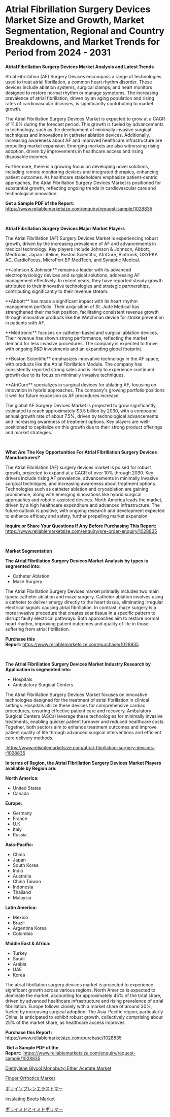 <p><h1>Atrial Fibrillation Surgery Devices Market Size and Growth, Market Segmentation, Regional and Country Breakdowns, and Market Trends for Period from 2024 -  2031</h1></p><p><strong>Atrial Fibrillation Surgery Devices Market Analysis and Latest Trends</strong></p>
<p><p>Atrial Fibrillation (AF) Surgery Devices encompass a range of technologies used to treat atrial fibrillation, a common heart rhythm disorder. These devices include ablation systems, surgical clamps, and heart monitors designed to restore normal rhythm or manage symptoms. The increasing prevalence of atrial fibrillation, driven by an aging population and rising rates of cardiovascular diseases, is significantly contributing to market growth.</p><p>The Atrial Fibrillation Surgery Devices Market is expected to grow at a CAGR of 11.6% during the forecast period. This growth is fueled by advancements in technology, such as the development of minimally invasive surgical techniques and innovations in catheter ablation devices. Additionally, increasing awareness about AF and improved healthcare infrastructure are propelling market expansion. Emerging markets are also witnessing rising adoption, driven by improvements in healthcare access and rising disposable incomes. </p><p>Furthermore, there is a growing focus on developing novel solutions, including remote monitoring devices and integrated therapies, enhancing patient outcomes. As healthcare stakeholders emphasize patient-centric approaches, the Atrial Fibrillation Surgery Devices Market is positioned for substantial growth, reflecting ongoing trends in cardiovascular care and technological innovation.</p></p>
<p><strong>Get a Sample PDF of the Report:&nbsp;</strong> <a href="https://www.reliablemarketsize.com/enquiry/request-sample/1028835">https://www.reliablemarketsize.com/enquiry/request-sample/1028835</a></p>
<p>&nbsp;</p>
<p><strong>Atrial Fibrillation Surgery Devices Major Market Players</strong></p>
<p><p>The Atrial Fibrillation (AF) Surgery Devices Market is experiencing robust growth, driven by the increasing prevalence of AF and advancements in medical technology. Key players include Johnson & Johnson, Abbott, Medtronic, Japan Lifeline, Boston Scientific, AtriCure, Biotronik, OSYPKA AG, CardioFocus, MicroPort EP MedTech, and Synaptic Medical.</p><p>**Johnson & Johnson** remains a leader with its advanced electrophysiology devices and surgical solutions, addressing AF management effectively. In recent years, they have reported steady growth attributed to their innovative technologies and strategic partnerships, contributing significantly to their revenue stream.</p><p>**Abbott** has made a significant impact with its heart rhythm management portfolio. Their acquisition of St. Jude Medical has strengthened their market position, facilitating consistent revenue growth through innovative products like the Watchman device for stroke prevention in patients with AF.</p><p>**Medtronic** focuses on catheter-based and surgical ablation devices. Their revenue has shown strong performance, reflecting the market demand for less invasive procedures. The company is expected to thrive with ongoing R&D investments and an expanding global footprint.</p><p>**Boston Scientific** emphasizes innovative technology in the AF space, with products like the Atrial Fibrillation Module. The company has consistently reported strong sales and is likely to experience continued growth due to its focus on minimally invasive techniques.</p><p>**AtriCure** specializes in surgical devices for ablating AF, focusing on innovation in hybrid approaches. The company's growing portfolio positions it well for future expansion as AF procedures increase.</p><p>The global AF Surgery Devices Market is projected to grow significantly, estimated to reach approximately $3.5 billion by 2030, with a compound annual growth rate of about 7.5%, driven by technological advancements and increasing awareness of treatment options. Key players are well-positioned to capitalize on this growth due to their strong product offerings and market strategies.</p></p>
<p>&nbsp;</p>
<p><strong>What Are The Key Opportunities For Atrial Fibrillation Surgery Devices Manufacturers?</strong></p>
<p><p>The Atrial Fibrillation (AF) surgery devices market is poised for robust growth, projected to expand at a CAGR of over 10% through 2030. Key drivers include rising AF prevalence, advancements in minimally invasive surgical techniques, and increasing awareness about treatment options. Technologies such as catheter ablation and cryoablation are gaining prominence, along with emerging innovations like hybrid surgical approaches and robotic-assisted devices. North America leads the market, driven by a high healthcare expenditure and advanced infrastructure. The future outlook is positive, with ongoing research and development expected to enhance efficacy and safety, further propelling market expansion.</p></p>
<p><strong>Inquire or Share Your Questions If Any Before Purchasing This Report:</strong> <a href="https://www.reliablemarketsize.com/enquiry/pre-order-enquiry/1028835">https://www.reliablemarketsize.com/enquiry/pre-order-enquiry/1028835</a></p>
<p>&nbsp;</p>
<p><strong>Market Segmentation</strong></p>
<p><strong>The Atrial Fibrillation Surgery Devices Market Analysis by types is segmented into:</strong></p>
<p><ul><li>Catheter Ablation</li><li>Maze Surgery</li></ul></p>
<p><p>The Atrial Fibrillation Surgery Devices market primarily includes two main types: catheter ablation and maze surgery. Catheter ablation involves using a catheter to deliver energy directly to the heart tissue, eliminating irregular electrical signals causing atrial fibrillation. In contrast, maze surgery is a more invasive procedure that creates scar tissue in a specific pattern to disrupt faulty electrical pathways. Both approaches aim to restore normal heart rhythm, improving patient outcomes and quality of life in those suffering from atrial fibrillation.</p></p>
<p><strong>Purchase this Report:&nbsp;</strong><a href="https://www.reliablemarketsize.com/purchase/1028835">https://www.reliablemarketsize.com/purchase/1028835</a></p>
<p>&nbsp;</p>
<p><strong>The Atrial Fibrillation Surgery Devices Market Industry Research by Application is segmented into:</strong></p>
<p><ul><li>Hospitals</li><li>Ambulatory Surgical Centers</li></ul></p>
<p><p>The Atrial Fibrillation Surgery Devices Market focuses on innovative technologies designed for the treatment of atrial fibrillation in clinical settings. Hospitals utilize these devices for comprehensive cardiac procedures, ensuring effective patient care and recovery. Ambulatory Surgical Centers (ASCs) leverage these technologies for minimally invasive treatments, enabling quicker patient turnover and reduced healthcare costs. Together, both sectors aim to enhance treatment outcomes and improve patient quality of life through advanced surgical interventions and efficient care delivery methods.</p></p>
<p><a href="https://www.reliablemarketsize.com/atrial-fibrillation-surgery-devices-r1028835">&nbsp;https://www.reliablemarketsize.com/atrial-fibrillation-surgery-devices-r1028835</a></p>
<p><strong>In terms of Region, the Atrial Fibrillation Surgery Devices Market Players available by Region are:</strong></p>
<p>
    <p> <strong> North America: </strong>
        <ul>
            <li>United States</li>
            <li>Canada</li>
        </ul>
        </p> 
    <p> <strong> Europe: </strong>
        <ul>
            <li>Germany</li>
            <li>France</li>
            <li>U.K.</li>
            <li>Italy</li>
            <li>Russia</li>
        </ul>
        </p> 
    <p> <strong> Asia-Pacific: </strong>
        <ul>
            <li>China</li>
            <li>Japan</li>
            <li>South Korea</li>
            <li>India</li>
            <li>Australia</li>
            <li>China Taiwan</li>
            <li>Indonesia</li>
            <li>Thailand</li>
            <li>Malaysia</li>
        </ul>
        </p> 
    <p> <strong> Latin America: </strong>
        <ul>
            <li>Mexico</li>
            <li>Brazil</li>
            <li>Argentina Korea</li>
            <li>Colombia</li>
        </ul>
        </p> 
    <p> <strong> Middle East & Africa: </strong>
        <ul>
            <li>Turkey</li>
            <li>Saudi</li>
            <li>Arabia</li>
            <li>UAE</li>
            <li>Korea</li>
        </ul>
    </p>
    </p>
<p><p>The atrial fibrillation surgery devices market is projected to experience significant growth across various regions. North America is expected to dominate the market, accounting for approximately 45% of the total share, driven by advanced healthcare infrastructure and rising prevalence of atrial fibrillation. Europe follows closely with a market share of around 30%, fueled by increasing surgical adoption. The Asia-Pacific region, particularly China, is anticipated to exhibit robust growth, collectively comprising about 25% of the market share, as healthcare access improves.</p></p>
<p><strong>Purchase this Report: </strong><a href="https://www.reliablemarketsize.com/purchase/1028835">https://www.reliablemarketsize.com/purchase/1028835</a></p>
<p>&nbsp;<strong>Get a Sample PDF of the Report:&nbsp;&nbsp;</strong><a href="https://www.reliablemarketsize.com/enquiry/request-sample/1028835">https://www.reliablemarketsize.com/enquiry/request-sample/1028835</a></p>
<p><strong></strong></p>
<p><p><a href="https://medium.com/@kstephenurdes435/the-market-study-covers-the-diethylene-glycol-monobutyl-ether-acetate-market-across-various-cef270e619ec">Diethylene Glycol Monobutyl Ether Acetate Market</a></p><p><a href="https://www.linkedin.com/pulse/finger-orthotics-market-global-regional-analysis-focus-end-ndmfe?trackingId=ZXl0C3tyQOCO6khrhjMUMA%3D%3D">Finger Orthotics Market</a></p><p><a href="https://medium.com/@davidowell8/polyisoprene-elastomers-market-%E3%81%AF-%E3%82%B3%E3%82%B9%E3%83%88%E7%AE%A1%E7%90%86%E3%81%A8%E5%8A%B9%E7%8E%87%E5%90%91%E4%B8%8A%E3%82%92%E5%84%AA%E5%85%88%E3%81%97%E3%81%BE%E3%81%99-%E3%81%95%E3%82%89%E3%81%AB-%E5%A0%B1%E5%91%8A%E6%9B%B8%E3%81%AF%E5%B8%82%E5%A0%B4%E3%81%AE%E9%9C%80%E8%A6%81%E9%9D%A2%E3%81%A8%E4%BE%9B%E7%B5%A6%E9%9D%A2%E3%81%AE%E4%B8%A1%E6%96%B9%E3%82%92%E3%82%AB%E3%83%90%E3%83%BC%E3%81%97%E3%81%A6%E3%81%84%E3%81%BE%E3%81%99-polyisoprene-4b308d32f01a">ポリイソプレンエラストマー</a></p><p><a href="https://issuu.com/reportprime-2/docs/insulating-boots-market-size-2030.p_01acddf43bc2db">Insulating Boots Market</a></p><p><a href="https://medium.com/@davidowell8/polyimides-and-imide-polymers-market-%E3%81%AF-%E3%82%B3%E3%82%B9%E3%83%88%E7%AE%A1%E7%90%86%E3%81%A8%E5%8A%B9%E7%8E%87%E5%90%91%E4%B8%8A%E3%82%92%E5%84%AA%E5%85%88%E3%81%97%E3%81%BE%E3%81%99-%E3%81%95%E3%82%89%E3%81%AB-%E5%A0%B1%E5%91%8A%E6%9B%B8%E3%81%AF%E5%B8%82%E5%A0%B4%E3%81%AE%E9%9C%80%E8%A6%81%E9%9D%A2%E3%81%A8%E4%BE%9B%E7%B5%A6%E9%9D%A2%E3%81%AE%E4%B8%A1%E6%96%B9%E3%82%92%E3%82%AB%E3%83%90%E3%83%BC%E3%81%97%E3%81%A6%E3%81%84%E3%81%BE%E3%81%99-34f22c25d5ec">ポリイミドとイミドポリマー</a></p></p>
